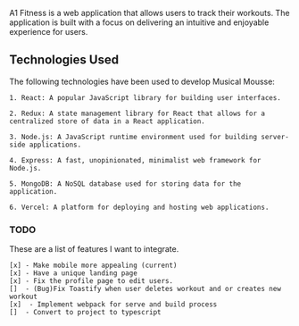 A1 Fitness is a web application that allows users to track their workouts. The application is built with a focus on delivering an intuitive and enjoyable experience for users.

## Technologies Used

The following technologies have been used to develop Musical Mousse:

    1. React: A popular JavaScript library for building user interfaces.

    2. Redux: A state management library for React that allows for a centralized store of data in a React application.

    3. Node.js: A JavaScript runtime environment used for building server-side applications.

    4. Express: A fast, unopinionated, minimalist web framework for Node.js.

    5. MongoDB: A NoSQL database used for storing data for the application.

    6. Vercel: A platform for deploying and hosting web applications.

### TODO

These are a list of features I want to integrate.

    [x] - Make mobile more appealing (current)
    [x] - Have a unique landing page
    [x] - Fix the profile page to edit users.
    []  - (Bug)Fix Toastify when user deletes workout and or creates new workout
    [x]  - Implement webpack for serve and build process
    []  - Convert to project to typescript

